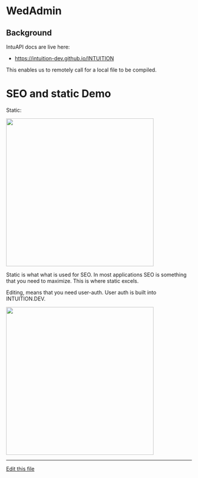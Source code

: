 
# WedAdmin 

## Background

IntuAPI docs are live here:
- https://intuition-dev.github.io/INTUITION

This enables us to remotely call for a local file to be compiled.


# SEO and static Demo

Static:

[<img src="http://img.youtube.com/vi/979v1byfuSU/0.jpg" width="400"/>](http://www.youtube.com/watch?v=979v1byfuSU)

Static is what what is used for SEO. In most applications SEO is something that you need to maximize. This is where static excels.

Editing, means that you need user-auth. User auth is built into INTUITION.DEV.

[<img src="http://img.youtube.com/vi/BpNvMqwq9TI/0.jpg" width="400"/>](http://www.youtube.com/watch?v=BpNvMqwq9TI)



---
[Edit this file](https://github.com/intuition-dev/IntuitionDocs/tree/master/docs)